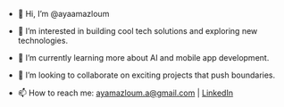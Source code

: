 - 👋 Hi, I’m @ayaamazloum

- 👀 I’m interested in building cool tech solutions and exploring new technologies.

- 🌱 I’m currently learning more about AI and mobile app development.

- 💞️ I’m looking to collaborate on exciting projects that push boundaries.

- 📫 How to reach me: ayamazloum.a@gmail.com | [LinkedIn](<www.linkedin.com/in/aya-mazloum-374133300>)

<!---
ayaamazloum/ayaamazloum is a ✨ special ✨ repository because its `README.md` (this file) appears on your GitHub profile.
You can click the Preview link to take a look at your changes.
--->
